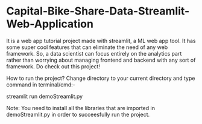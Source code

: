 # Capital-Bike-Share-Data-Streamlit-Web-Application
It is a web app tutorial project made with streamlit, a ML web app tool. It has some super cool features that can eliminate the need of any web framework. So, a data scientist can focus entirely on the analytics part rather than worrying about managing frontend and backend with any sort of framework. Do check out this project!

How to run the project?
Change directory to your current directory and type command in terminal/cmd:-

streamlit run demoStreamlit.py

Note: You need to install all the libraries that are imported in demoStreamlit.py in order to succeesfully run the project.
